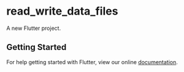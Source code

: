 # read_write_data_files

A new Flutter project.

## Getting Started

For help getting started with Flutter, view our online
[documentation](https://flutter.io/).
